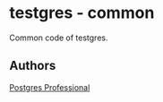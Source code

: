# testgres - common

Common code of testgres.

## Authors

[Postgres Professional](https://postgrespro.ru/about)
